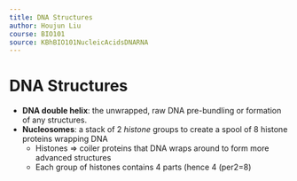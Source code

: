 ```yaml
---
title: DNA Structures
author: Houjun Liu
course: BIO101
source: KBhBIO101NucleicAcidsDNARNA
---
```


# DNA Structures
* **DNA double helix**: the unwrapped, raw DNA pre-bundling or formation of any structures.
* **Nucleosomes**: a stack of 2 _histone_ groups to create a spool of 8 histone proteins wrapping DNA
	* Histones => coiler proteins that DNA wraps around to form more advanced structures
	* Each group of histones contains 4 parts (hence 4  (per2=8)
